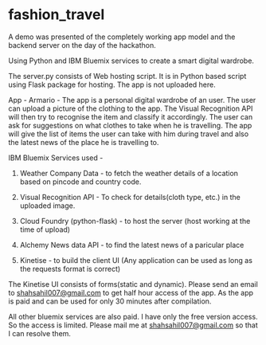 # fashion_travel
A demo was presented of the completely working app model and the backend server on the day of the hackathon.

Using Python and IBM Bluemix services to create a smart digital wardrobe.

The server.py consists of Web hosting script. It is in Python based script using Flask package for hosting. The app is not uploaded here.

App - Armario - The app is a personal digital wardrobe of an user. The user can upload a picture of the clothing to the app. The Visual Recognition API will then try to recognise the item and classify it accordingly. The user can ask for suggestions on what clothes to take when he is travelling. The app will give the list of items the user can take with him during travel and also the latest news of the place he is travelling to. 

IBM Bluemix Services used - 

1. Weather Company Data - to fetch the weather details of a location based on pincode and country code.

2. Visual Recognition API - To check for details(cloth type, etc.) in the uploaded image.

3. Cloud Foundry (python-flask) - to host the server (host working at the time of upload)

4. Alchemy News data API - to find the latest news of a paricular place

5. Kinetise - to build the client UI (Any application can be used as long as the requests format is correct)

The Kinetise UI consists of forms(static and dynamic). Please send an email to shahsahil007@gmail.com to get half hour access of the app. As the app is paid and can be used for only 30 minutes after compilation. 

All other bluemix services are also paid. I have only the free version access. So the access is limited. Please mail me at shahsahil007@gmail.com so that I can resolve them. 
